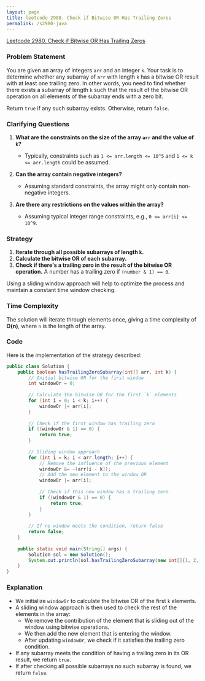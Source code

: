 ```yaml
---
layout: page
title: leetcode 2980. Check if Bitwise OR Has Trailing Zeros
permalink: /s2980-java
---
```

[Leetcode 2980. Check if Bitwise OR Has Trailing Zeros](https://algoadvance.github.io/algoadvance/l2980)
### Problem Statement

You are given an array of integers `arr` and an integer `k`. Your task is to determine whether any subarray of `arr` with length `k` has a bitwise OR result with at least one trailing zero. In other words, you need to find whether there exists a subarray of length `k` such that the result of the bitwise OR operation on all elements of the subarray ends with a zero bit.

Return `true` if any such subarray exists. Otherwise, return `false`.

### Clarifying Questions

1. **What are the constraints on the size of the array `arr` and the value of `k`?**
   - Typically, constraints such as `1 <= arr.length <= 10^5` and `1 <= k <= arr.length` could be assumed.

2. **Can the array contain negative integers?**
   - Assuming standard constraints, the array might only contain non-negative integers.

3. **Are there any restrictions on the values within the array?**
   - Assuming typical integer range constraints, e.g., `0 <= arr[i] <= 10^9`.

### Strategy

1. **Iterate through all possible subarrays of length `k`.**
2. **Calculate the bitwise OR of each subarray.**
3. **Check if there's a trailing zero in the result of the bitwise OR operation.** A number has a trailing zero if `(number & 1) == 0`.

Using a sliding window approach will help to optimize the process and maintain a constant time window checking.

### Time Complexity

The solution will iterate through elements once, giving a time complexity of **O(n)**, where `n` is the length of the array.

### Code

Here is the implementation of the strategy described:

```java
public class Solution {
    public boolean hasTrailingZeroSubarray(int[] arr, int k) {
        // Initial bitwise OR for the first window
        int windowOr = 0;
        
        // Calculate the bitwise OR for the first `k` elements
        for (int i = 0; i < k; i++) {
            windowOr |= arr[i];
        }
        
        // Check if the first window has trailing zero
        if ((windowOr & 1) == 0) {
            return true;
        }
        
        // Sliding window approach
        for (int i = k; i < arr.length; i++) {
            // Remove the influence of the previous element
            windowOr &= ~(arr[i - k]);
            // Add the new element to the window OR
            windowOr |= arr[i];
            
            // Check if this new window has a trailing zero
            if ((windowOr & 1) == 0) {
                return true;
            }
        }
        
        // If no window meets the condition, return false
        return false;
    }
    
    public static void main(String[] args) {
        Solution sol = new Solution();
        System.out.println(sol.hasTrailingZeroSubarray(new int[]{1, 2, 4, 8, 16}, 3)); // Example test case
    }
}
```

### Explanation

- We initialize `windowOr` to calculate the bitwise OR of the first `k` elements.
- A sliding window approach is then used to check the rest of the elements in the array:
  - We remove the contribution of the element that is sliding out of the window using bitwise operations.
  - We then add the new element that is entering the window.
  - After updating `windowOr`, we check if it satisfies the trailing zero condition.
- If any subarray meets the condition of having a trailing zero in its OR result, we return `true`.
- If after checking all possible subarrays no such subarray is found, we return `false`.